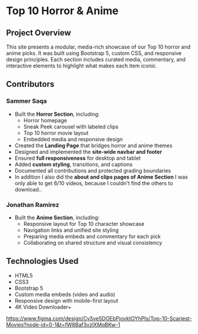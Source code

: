 <!-- Jonathan Ramirez & Sammer Saqa 

 Date Revised: 10/31/2025

 Favorite Top 10 Horror Movies and Genshin Characters

 We built and styled the entire horror section of our site, including the horror homepage, Top 10 movie layout, and sneak peek carousel with labeled clips. I created a unified landing page that connects horror and anime themes, implemented a responsive navbar and footer across all pages, and ensured full responsiveness for desktop and tablet. I also documented my contributions and helped scaffold Jonathan’s anime section for consistency.

 Peer Review : 

-->


# Top 10 Horror & Anime

## Project Overview
This site presents a modular, media-rich showcase of our Top 10 horror and anime picks. It was built using Bootstrap 5, custom CSS, and responsive design principles. Each section includes curated media, commentary, and interactive elements to highlight what makes each item iconic.

## Contributors

### Sammer Saqa
- Built the **Horror Section**, including:
  - Horror homepage
  - Sneak Peek carousel with labeled clips
  - Top 10 horror movie layout
  - Embedded media and responsive design
- Created the **Landing Page** that bridges horror and anime themes
- Designed and implemented the **site-wide navbar and footer**
- Ensured **full responsiveness** for desktop and tablet
- Added **custom styling**, transitions, and captions
- Documented all contributions and protected grading boundaries
- In addition I also did the **about and clips pages of Anime Section**
  I was only able to get 6/10 videos, because I couldn't find the others to download..

### Jonathan Ramirez
- Built the **Anime Section**, including:
  - Responsive layout for Top 10 character showcase
  - Navigation links and unified site styling
  - Preparing media embeds and commentary for each pick
  - Collaborating on shared structure and visual consistency

## Technologies Used
- HTML5
- CSS3
- Bootstrap 5
- Custom media embeds (video and audio)
- Responsive design with mobile-first layout
- 4K Video Downloader+

https://www.figma.com/design/Cv5ve5DOEbPjovktOYhPIs/Top-10-Scariest-Movies?node-id=0-1&t=fW8Baf3vzlXMqBKw-1
